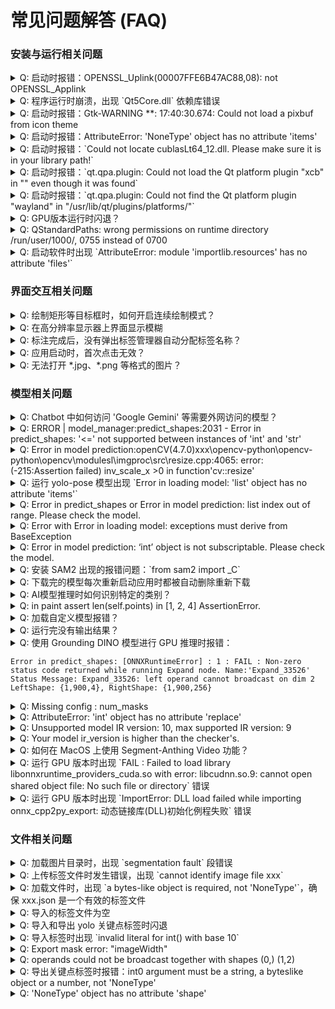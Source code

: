 # 常见问题解答 (FAQ)


### 安装与运行相关问题

<details>
<summary>Q: 启动时报错：OPENSSL_Uplink(00007FFE6B47AC88,08): not OPENSSL_Applink</summary>

可参考[#941](https://github.com/CVHub520/X-AnyLabeling/issues/941)。
</details>

<details>
<summary>Q: 程序运行时崩溃，出现 `Qt5Core.dll` 依赖库错误</summary>

可参考[#907](https://github.com/CVHub520/X-AnyLabeling/issues/907)。
</details>

<details>
<summary>Q: 启动时报错：Gtk-WARNING **: 17:40:30.674: Could not load a pixbuf from icon theme </summary>

可参考[#893](https://github.com/CVHub520/X-AnyLabeling/issues/893)。
</details>

<details>
<summary>Q: 启动时报错：AttributeError: 'NoneType' object has no attribute 'items'</summary>

可删除用户目录下的 `.xanylabelingrc` 文件再尝试重启。详情可参考[#877](https://github.com/CVHub520/X-AnyLabeling/issues/877)。
</details>

<details>
<summary>Q: 启动时报错：`Could not locate cublasLt64_12.dll. Please make sure it is in your library path!` </summary>

OnnxRunTime 库与 CUDA 版本不兼容，详情可参考[#844](https://github.com/CVHub520/X-AnyLabeling/issues/844)。
</details>

<details>
<summary>Q: 启动时报错：`qt.qpa.plugin: Could not load the Qt platform plugin "xcb" in "" even though it was found` </summary>

可参考[#541](https://github.com/CVHub520/X-AnyLabeling/issues/541)、[#496](https://github.com/CVHub520/X-AnyLabeling/issues/496)。
</details>

<details>
<summary>Q: 启动时报错：`qt.qpa.plugin: Could not find the Qt platform plugin "wayland" in "/usr/lib/qt/plugins/platforms/"` </summary>

可参考[#761](https://github.com/CVHub520/X-AnyLabeling/issues/761)。
</details>

<details>
<summary>Q: GPU版本运行时闪退？</summary>

可参考[#500](https://github.com/CVHub520/X-AnyLabeling/issues/500)。
</details>

<details>
<summary>Q: QStandardPaths: wrong permissions on runtime directory /run/user/1000/, 0755 instead of 0700</summary>

添加 `chmod 0700 /run/user/1000/` 到 `.bashrc` 文件中激活并重新启动应用即可。
</details>

<details>
<summary>Q: 启动软件时出现 `AttributeError: module 'importlib.resources' has no attribute 'files'` </summary>

请将 Python 版本升级至 3.9 及以上。
</details>


### 界面交互相关问题

<details>
<summary>Q: 绘制矩形等目标框时，如何开启连续绘制模式？</summary>

可以打开电脑用户目录下的 .xanylabelingrc 配置文件，修改 auto_highlight_shape 和 auto_switch_to_edit_mode 为 False。
详情可参考[#887](https://github.com/CVHub520/X-AnyLabeling/issues/887)。 
</details>

<details>
<summary>Q: 在高分辨率显示器上界面显示模糊</summary>

可参考[#811](https://github.com/CVHub520/X-AnyLabeling/issues/811)。
</details>

<details>
<summary>Q: 标注完成后，没有弹出标签管理器自动分配标签名称？</summary>

取消勾选 `Auto Use Last Label`，详情可参考[#805](https://github.com/CVHub520/X-AnyLabeling/issues/805)。
</details>

<details>
<summary>Q: 应用启动时，首次点击无效？</summary>

此问题暂时无解。 
</details>

<details>
<summary>Q: 无法打开 *.jpg、*.png 等格式的图片？</summary>

可参考[#823](https://github.com/CVHub520/X-AnyLabeling/issues/823)。
</details>


### 模型相关问题

<details>
<summary>Q: Chatbot 中如何访问 'Google Gemini' 等需要外网访问的模型？</summary>

可在当前终端或者系统配置文件中设置代理协议，其中 ip 和 port 替换为自己的网络协议地址和端口号：

```bash
export http_proxy=http://ip:port
export https_proxy=http://ip:port
```
</details>

<details>
<summary>Q: ERROR | model_manager:predict_shapes:2031 - Error in predict_shapes: '<=' not supported between instances of 'int' and 'str'</summary>

请检查模型配置文件（*.yaml）是否正确，具体可参考此[#902](https://github.com/CVHub520/X-AnyLabeling/issues/902)。
</details>

<details>
<summary>Q: Error in model prediction:openCV(4.7.0)xxx\opencv-python\opencv-python\opencv\modulesl\imgproc\src\resize.cpp:4065: error: (-215:Assertion failed) inv_scale_x >0 in function'cv::resize'</summary>

可尝试以下解决方案：
- 配置文件中置顶图片宽高信息，参考[#885](https://github.com/CVHub520/X-AnyLabeling/issues/885)。
- 检查导出模型时是否设置了动态 batch？参考[#784](https://github.com/CVHub520/X-AnyLabeling/issues/784)。
</details>

<details>
<summary>Q: 运行 yolo-pose 模型出现 `Error in loading model: 'list' object has no attribute 'items'`</summary>

未按照官方模板编写配置文件，详情可参考[#880](https://github.com/CVHub520/X-AnyLabeling/issues/880)。
</details>

<details>
<summary>Q: Error in predict_shapes or Error in model prediction: list index out of range. Please check the model.</summary>

可参考以下解决方案：
    - 检查标签名称是否为纯数字，若是，请务必将其加上单引号；
    - 检查配置文件中 `type` 字段是否正确定义，详情可参考[#837](https://github.com/CVHub520/X-AnyLabeling/issues/837)、[#878](https://github.com/CVHub520/X-AnyLabeling/issues/878)；
</details>

<details>
<summary>Q: Error with Error in loading model: exceptions must derive from BaseException</summary>

请确保配置文件中，模型路径格式正确且存在。详情可参考[#868](https://github.com/CVHub520/X-AnyLabeling/issues/868)、[#441](https://github.com/CVHub520/X-AnyLabeling/issues/441)。
</details>

<details>
<summary>Q: Error in model prediction: ‘int’ object is not subscriptable. Please check the model.</summary>

如果是非官方内置的自定义模型，请检查模型预处理、推理和后处理部分，详情可参考[#828](https://github.com/CVHub520/X-AnyLabeling/issues/828).
</details>

<details>
<summary>Q: 安装 SAM2 出现的报错问题：`from sam2 import _C`</summary>

可参考[#719](https://github.com/CVHub520/X-AnyLabeling/issues/719)、[#842](https://github.com/CVHub520/X-AnyLabeling/issues/842)、[#843](https://github.com/CVHub520/X-AnyLabeling/issues/843)、[#864](https://github.com/CVHub520/X-AnyLabeling/issues/865)、[#865](https://github.com/CVHub520/X-AnyLabeling/issues/865)。
</details>

<details>
<summary>Q: 下载完的模型每次重新启动应用时都被自动删除重新下载</summary>

- 注意模型路径不得有中文字符，否则会有异常。（[#600](https://github.com/CVHub520/X-AnyLabeling/issues/600)）
- 如提示`Unsupported model IR version: 10, max supported IR version: 9`，则说明模型 IR 版本过高，请更新 onnx 版本：

```bash
pip install --upgrade onnx
```
</details>

<details>
<summary>Q: AI模型推理时如何识别特定的类别？</summary>

当前仅支持部分模型设置此选项。具体地，以 yolo 系列模型为例，用户可通过在配置文件中添加 `filter_classes`，具体可参考此[文档](https://github.com/CVHub520/X-AnyLabeling/blob/main/docs/zh_cn/custom_model.md#%E5%8A%A0%E8%BD%BD%E5%B7%B2%E9%80%82%E9%85%8D%E7%9A%84%E7%94%A8%E6%88%B7%E8%87%AA%E5%AE%9A%E4%B9%89%E6%A8%A1%E5%9E%8B)。
</details>

<details>
<summary>Q: in paint assert len(self.points) in [1, 2, 4] AssertionError.</summary>

可参考[#491](https://github.com/CVHub520/X-AnyLabeling/issues/491)。
</details>

<details>
<summary>Q: 加载自定义模型报错？</summary>

可参考以下步骤解决：

1. 检查配置文件中的定义的类别与模型支持的类别列表是否一致。
2. 使用 [netron](https://netron.app/) 工具比较自定义模型与官方对应的内置模型输入输出节点维度是否一致。
3. 检查模型配置文件各个字段是否正确，详情可参考[#888](https://github.com/CVHub520/X-AnyLabeling/issues/888)。
</details>

<details>
<summary>Q: 运行完没有输出结果？</summary>

可参考[#536](https://github.com/CVHub520/X-AnyLabeling/issues/536)。
</details>

<details>
<summary>Q: 使用 Grounding DINO 模型进行 GPU 推理时报错：

```shell
Error in predict_shapes: [ONNXRuntimeError] : 1 : FAIL : Non-zero status code returned while running Expand node. Name:'Expand_33526' Status Message: Expand_33526: left operand cannot broadcast on dim 2 LeftShape: {1,900,4}, RightShape: {1,900,256}
```
</summary>

可参考[#389](https://github.com/CVHub520/X-AnyLabeling/issues/389)。
</details>

<details>
<summary>Q: Missing config : num_masks</summary>

可参考[#515](https://github.com/CVHub520/X-AnyLabeling/issues/515)。
</details>

<details>
<summary>Q: AttributeError: 'int' object has no attribute 'replace'</summary>
查看配置文件是否有定义纯数字标签。请注意在定义以**纯数字**命名的标签名称时，请务必将其加上单引号 `''`
</details>

<details>
<summary>Q: Unsupported model IR version: 10, max supported IR version: 9</summary>

ONNX Runtime 版本过低，请更新：

```shell
# 安装 CPU 版本
pip install --upgrade onnxruntime

# 安装 GPU 版本
pip install --upgrade onnxruntime-gpu
```
</details>

<details>
<summary>Q: Your model ir_version is higher than the checker's.</summary>
onnx 版本过低，请更新：

```shell
pip install --upgrade onnx
```
</details>

<details>
<summary>Q: 如何在 MacOS 上使用 Segment-Anthing Video 功能？</summary>

可参考[#865](https://github.com/CVHub520/X-AnyLabeling/issues/865)。
</details>

<details>
<summary>Q: 运行 GPU 版本时出现 `FAIL : Failed to load library libonnxruntime_providers_cuda.so with error: libcudnn.so.9: cannot open shared object file: No such file or directory` 错误</summary>

可参考[此教程](../zh_cn/get_started.md)中 "步骤 0. 安装 ONNX Runtime" 安装匹配版本。
此外，可查看[#834](https://github.com/CVHub520/X-AnyLabeling/issues/834)。
</details>

<details>
<summary>Q: 运行 GPU 版本时出现 `ImportError: DLL load failed while importing onnx_cpp2py_export: 动态链接库(DLL)初始化例程失败` 错误</summary>

onnx 和 onnxruntime 库版本不兼容，具体可参考[#886](https://github.com/CVHub520/X-AnyLabeling/issues/886)
</details>


### 文件相关问题

<details>
<summary>Q: 加载图片目录时，出现 `segmentation fault` 段错误</summary>

详情可参考此[#906](https://github.com/CVHub520/X-AnyLabeling/issues/906)。
</details>

<details>
<summary>Q: 上传标签文件时发生错误，出现 `cannot identify image file xxx`</summary>

请检查图片文件和标签文件有没有分目录存放。详情可参考此[#911](https://github.com/CVHub520/X-AnyLabeling/issues/869)。
</details>

<details>
<summary>Q: 加载文件时，出现 `a bytes-like object is required, not 'NoneType'`，确保 xxx.json 是一个有效的标签文件</summary>

请检查 *.json 文件中，`imagePath` 字段值是否与图像文件名一致。具体可参考此[#869](https://github.com/CVHub520/X-AnyLabeling/issues/869)。
</details>

<details>
<summary>Q: 导入的标签文件为空</summary>

请检查是否存在以下情况：
    - 标注类型与导出类型不一致，例如标注的的是 `rectangle` 矩形框，导出时选择 `Polygon` 选项；
    - 导入的图像文件夹存在多级嵌套的子文件夹，详情可参考[#839](https://github.com/CVHub520/X-AnyLabeling/issues/839)；
</details>

<details>
<summary>Q: 导入和导出 yolo 关键点标签时闪退</summary>

请检查模型配置文件（*.yaml）是否正确，具体可参考此[#898](https://github.com/CVHub520/X-AnyLabeling/issues/898)。
</details>

<details>
<summary>Q: 导入标签时出现 `invalid literal for int() with base 10`</summary>

可参考[#782](https://github.com/CVHub520/X-AnyLabeling/issues/782)。
</details>

<details>
<summary>Q: Export mask error: "imageWidth"</summary>

可参考[#477](https://github.com/CVHub520/X-AnyLabeling/issues/477)。
</details>

<details>
<summary>Q: operands could not be broadcast together with shapes (0,) (1,2)</summary>

可参考[#492](https://github.com/CVHub520/X-AnyLabeling/issues/492)。
</details>

<details>
<summary>Q: 导出关键点标签时报错：int0 argument must be a string, a byteslike object or a number, not 'NoneType'</summary>

`group_id`字段缺失，请确保每个矩形框和关键点都有对应的群组编号。
</details>

<details>
<summary>Q: 'NoneType' object has no attribute 'shape'</summary>

检查文件路径是否包含**中文字符**。
</details>
